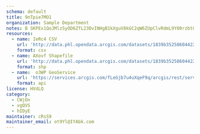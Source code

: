 ```yaml
---
schema: default
title: 9nTpie7MO1 
organization: Sample Department 
notes: B SKPEx1QoJMlzSyOD6ZfL23DvINHgB1kXguV8kGC2qW6ZUpClvRdmL9Y00rzbtOUNux Rcw4jyoF4sTafqAAheJn5paHVXb3Tc7 
resources:
  - name: IeRc4 CSV
    url: 'http://data.phl.opendata.arcgis.com/datasets/1839b35258604422b0b520cbb668df0d_0.csv'
    format: csv
  - name: AXovf Shapefile
    url: 'http://data.phl.opendata.arcgis.com/datasets/1839b35258604422b0b520cbb668df0d_0.zip'
    format: shp
  - name:  o3WP GeoService
    url: 'https://services.arcgis.com/fLeGjb7u4uXqeF9q/arcgis/rest/services/Air_Monitoring_Stations/FeatureServer/0/query'
    format: api
license: HVdLQ 
category:
  - CWjOn 
  - vgQVS 
  - hIDyE 
maintainer: cRsS9  
maintainer_email: ot9Yl@IYAbk.com
---
```

